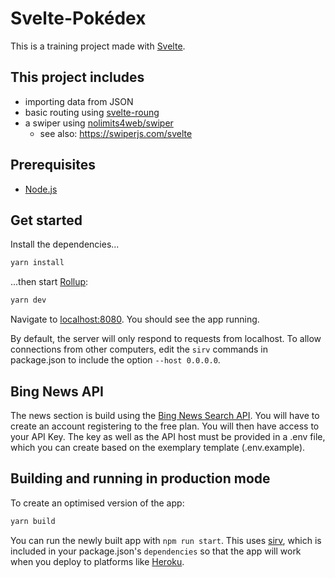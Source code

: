 # Svelte-Pokédex

This is a training project made with [Svelte](https://svelte.dev).  

## This project includes
- importing data from JSON
- basic routing using [svelte-roung](https://github.com/EmilTholin/svelte-routing)
- a swiper using [nolimits4web/swiper](https://github.com/nolimits4web/swiper)
  - see also: https://swiperjs.com/svelte

## Prerequisites
-  [Node.js](https://nodejs.org)

## Get started

Install the dependencies...

```bash
yarn install
```

...then start [Rollup](https://rollupjs.org):

```bash
yarn dev
```

Navigate to [localhost:8080](http://localhost:8080). You should see the app running.

By default, the server will only respond to requests from localhost. To allow connections from other computers, edit the `sirv` commands in package.json to include the option `--host 0.0.0.0`.

## Bing News API
The news section is build using the [Bing News Search API](https://docs.microsoft.com/en-us/bing/search-apis/bing-news-search/overview). You will have to create an account registering to the free plan.
You will then have access to your API Key. The key as well as the API host must be provided in a 
.env file, which you can create based on the exemplary template (.env.example).

## Building and running in production mode

To create an optimised version of the app:

```bash
yarn build
```

You can run the newly built app with `npm run start`. This uses [sirv](https://github.com/lukeed/sirv), which is included in your package.json's `dependencies` so that the app will work when you deploy to platforms like [Heroku](https://heroku.com).
